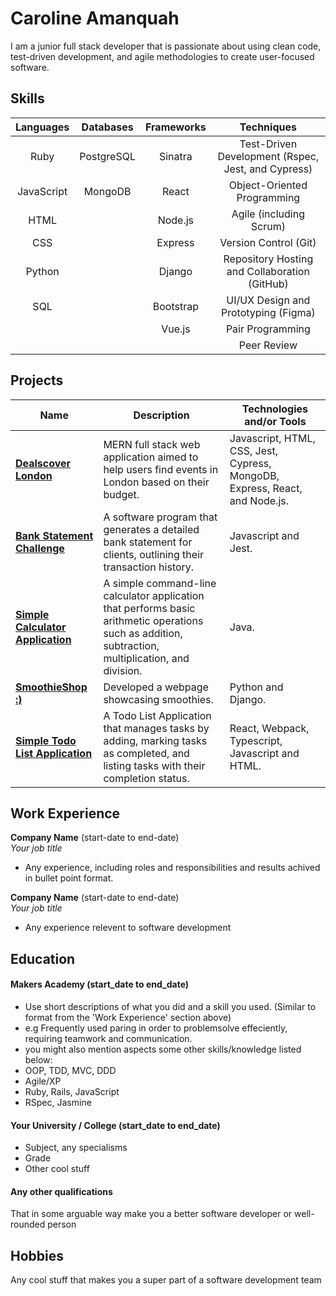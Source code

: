 # Caroline Amanquah

I am a junior full stack developer that is passionate about using clean code, test-driven development, and agile methodologies to create user-focused software.

## Skills

|      **Languages**     |       **Databases**      | **Frameworks** | **Techniques** |
|:----------------------:|:------------------------:|:--------------:|:--------------:|
| Ruby                   | PostgreSQL               | Sinatra        | Test-Driven Development (Rspec, Jest, and Cypress) |
| JavaScript             | MongoDB                  | React          | Object-Oriented Programming |
| HTML                   |                          | Node.js        | Agile (including Scrum) |
| CSS                    |                          | Express        | Version Control (Git) |
| Python                 |                          | Django         | Repository Hosting and Collaboration (GitHub) |
| SQL                    |                          | Bootstrap      | UI/UX Design and Prototyping (Figma) |
|                        |                          | Vue.js         | Pair Programming |
|                        |                          |                | Peer Review |


## Projects

| Name                         | Description                                                                                                                   | Technologies and/or Tools                                           |
| ---------------------------- | ----------------------------------------------------------------------------------------------------------------------------- | ---------------------------------------------------- |
| [**Dealscover London**](https://github.com/Caroline-Amanquah/dealscover-london) | MERN full stack web application aimed to help users find events in London based on their budget.                             | Javascript, HTML, CSS, Jest, Cypress, MongoDB, Express, React, and Node.js. |
| [**Bank Statement Challenge**](https://github.com/Caroline-Amanquah/Bank_Statement_Challenge)     | A software program that generates a detailed bank statement for clients, outlining their transaction history.                            | Javascript and Jest.                                 |
| [**Simple Calculator Application**](https://github.com/Caroline-Amanquah/simple-calculator-app)            | A simple command-line calculator application that performs basic arithmetic operations such as addition, subtraction, multiplication, and division.                                                         | Java.                                 |
| [**SmoothieShop :)**](https://github.com/Caroline-Amanquah/Django-Webpage)              | Developed a webpage showcasing smoothies.                                                                                      | Python and Django.                                   |
| [**Simple Todo List Application**](https://github.com/Caroline-Amanquah/simple-todo-list-application/tree/main) | A Todo List Application that manages tasks by adding, marking tasks as completed, and listing tasks with their completion status.                                                                     | React, Webpack, Typescript, Javascript and HTML.                                               |



## Work Experience

**Company Name** (start-date to end-date)  
_Your job title_

- Any experience, including roles and responsibilities and results achived in bullet point format.

**Company Name** (start-date to end-date)  
_Your job title_

- Any experience relevent to software development


## Education

#### Makers Academy (start_date to end_date)
- Use short descriptions of what you did and a skill you used. (Similar to format from the 'Work Experience' section above)
- e.g Frequently used paring in order to problemsolve effeciently, requiring teamwork and communication.
- you might also mention aspects some other skills/knowledge listed below: 
- OOP, TDD, MVC, DDD
- Agile/XP
- Ruby, Rails, JavaScript
- RSpec, Jasmine

#### Your University / College (start_date to end_date)

- Subject, any specialisms
- Grade
- Other cool stuff

#### Any other qualifications

That in some arguable way make you a better software developer or well-rounded person

## Hobbies

Any cool stuff that makes you a super part of a software development team
